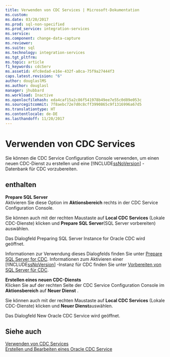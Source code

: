 ```yaml
---
title: Verwenden von CDC Services | Microsoft-Dokumentation
ms.custom: 
ms.date: 03/20/2017
ms.prod: sql-non-specified
ms.prod_service: integration-services
ms.service: 
ms.component: change-data-capture
ms.reviewer: 
ms.suite: sql
ms.technology: integration-services
ms.tgt_pltfrm: 
ms.topic: article
f1_keywords: cdcServ
ms.assetid: 4fc8edad-e16e-432f-a8ca-75f9a27444f3
caps.latest.revision: "6"
author: douglaslMS
ms.author: douglasl
manager: jhubbard
ms.workload: Inactive
ms.openlocfilehash: eda4caf15a2c86f541978b49ee7e55c0d89e053c
ms.sourcegitcommit: 7f8aebc72e7d0c8cff3990865c9f1316996a67d5
ms.translationtype: HT
ms.contentlocale: de-DE
ms.lasthandoff: 11/20/2017
---
```

# <a name="work-with-cdc-services"></a>Verwenden von CDC Services
  Sie können die CDC Service Configuration Console verwenden, um einen neuen CDC-Dienst zu erstellen und eine [!INCLUDE[ssNoVersion](../../includes/ssnoversion-md.md)] -Datenbank für CDC vorzubereiten.  
  
## <a name="options"></a>enthalten  
 **Prepare SQL Server**  
 Aktivieren Sie diese Option im **Aktionsbereich** rechts in der CDC Service Configuration Console.  
  
 Sie können auch mit der rechten Maustaste auf **Local CDC Services** (Lokale CDC-Dienste) klicken und **Prepare SQL Server**(SQL Server vorbereiten) auswählen.  
  
 Das Dialogfeld Preparing SQL Server Instance for Oracle CDC wird geöffnet.  
  
 Informationen zur Verwendung dieses Dialogfelds finden Sie unter [Prepare SQL Server for CDC](../../integration-services/change-data-capture/prepare-sql-server-for-cdc.md). Informationen zum Aktivieren einer [!INCLUDE[ssNoVersion](../../includes/ssnoversion-md.md)] -Instanz für CDC finden Sie unter [Vorbereiten von SQL Server für CDC](../../integration-services/change-data-capture/how-to-prepare-sql-server-for-cdc.md).  
  
 **Erstellen eines neuen CDC-Diensts**  
 Klicken Sie auf der rechten Seite der CDC Service Configuration Console im **Aktionsbereich** auf **Neuer Dienst** .  
  
 Sie können auch mit der rechten Maustaste auf **Local CDC Services** (Lokale CDC-Dienste) klicken und **Neuer Dienst**auswählen.  
  
 Das Dialogfeld New Oracle CDC Service wird geöffnet.  
  
## <a name="see-also"></a>Siehe auch  
 [Verwenden von CDC Services](../../integration-services/change-data-capture/how-to-work-with-cdc-services.md)   
 [Erstellen und Bearbeiten eines Oracle CDC Service](../../integration-services/change-data-capture/create-and-edit-an-oracle-cdc-service.md)  
  
  
